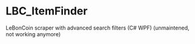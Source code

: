 # LBC_ItemFinder
LeBonCoin scraper with advanced search filters (C# WPF) (unmaintened, not working anymore)
